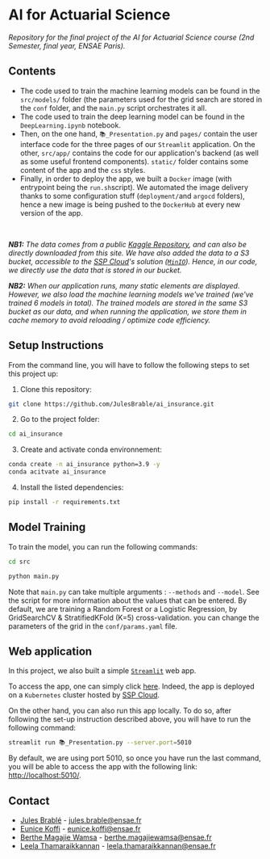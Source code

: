 # AI for Actuarial Science
_Repository for the final project of the AI for Actuarial Science course (2nd Semester, final year, ENSAE Paris)._

## Contents

* The code used to train the machine learning models can be found in the `src/models/` folder (the parameters used for the grid search are stored in the `conf` folder, and the `main.py` script orchestrates it all.
* The code used to train the deep learning model can be found in the `DeepLearning.ipynb` notebook.
* Then, on the one hand, `📚_Presentation.py` and `pages/` contain the user interface code for the three pages of our `Streamlit` application. On the other, `src/app/` contains the code for our application's backend (as well as some useful frontend components). `static/` folder contains some content of the app and the `css` styles.
* Finally, in order to deploy the app, we built a `Docker` image (with entrypoint being the `run.sh`script). We automated the image delivery thanks to some configuration stuff (`deployment/`and `argocd` folders), hence a new image is being pushed to the `DockerHub` at every new version of the app.

<br>

_**NB1:** The data comes from a public [Kaggle Repository](https://www.kaggle.com/datasets/anmolkumar/health-insurance-cross-sell-prediction), and can also be directly downloaded from this site. We have also added the data to a S3 bucket, accessible to the [SSP Cloud](https://datalab.sspcloud.fr/)'s solution ([`MinIO`](https://min.io/)). Hence, in our code, we directly use the data that is stored in our bucket._

_**NB2:** When our application runs, many static elements are displayed. However, we also load the machine learning models we've trained (we've trained 6 models in total). The trained models are stored in the same S3 bucket as our data, and when running the application, we store them in cache memory to avoid reloading / optimize code efficiency._

## Setup Instructions

From the command line, you will have to follow the following steps to set this project up:

1. Clone this repository:

```bash
git clone https://github.com/JulesBrable/ai_insurance.git
```

2. Go to the project folder:
```bash
cd ai_insurance
```

3. Create and activate conda environnement:
   
```bash
conda create -n ai_insurance python=3.9 -y
conda acitvate ai_insurance
```

4. Install the listed dependencies:
   
```bash
pip install -r requirements.txt
```

## Model Training

To train the model, you can run the following commands:

```bash
cd src
```

```bash
python main.py
```

Note that `main.py` can take multiple arguments : `--methods` and `--model`. See the script for more information about the values that can be entered.
By default, we are training a Random Forest or a Logistic Regression, by GridSearchCV & StratifiedKFold (K=5) cross-validation. you can change the parameters of the grid in the `conf/params.yaml` file.

## Web application

In this project, we also built a simple [`Streamlit`](https://streamlit.io/) web app.

To access the app, one can simply click [here](https://ai-insurance.kub.sspcloud.fr/). Indeed, the app is deployed on a `Kubernetes` cluster hosted by [SSP Cloud](https://datalab.sspcloud.fr/).

On the other hand, you can also run this app locally. To do so, after following the set-up instruction described above, you will have to run the following command:

```bash
streamlit run 📚_Presentation.py --server.port=5010
```

By default, we are using port 5010, so once you have run the last command, you will be able to access the app with the following link: [http://localhost:5010/](http://localhost:5010/).

## Contact

* [Jules Brablé](https://github.com/JulesBrable) - jules.brable@ensae.fr
* [Eunice Koffi]() - eunice.koffi@ensae.fr
* [Berthe Magajie Wamsa](https://github.com/BertheMagella) - berthe.magajiewamsa@ensae.fr
* [Leela Thamaraikkannan]() - leela.thamaraikkannan@ensae.fr
